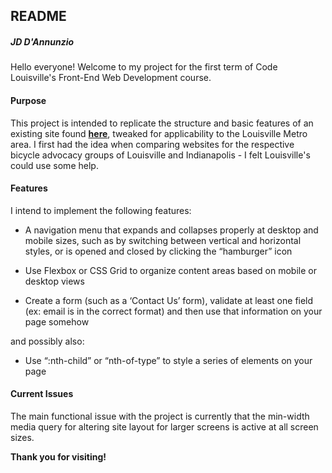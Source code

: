 ## README

##### JD D'Annunzio

Hello everyone! Welcome to my project for the first term of Code Louisville's Front-End Web Development course.

#### Purpose

This project is intended to replicate the structure and basic features of an existing site found **[here](https://bikeindianapolis.org)**, tweaked for applicability to the Louisville Metro area. I first had the idea when comparing websites for the respective bicycle advocacy groups of Louisville and Indianapolis - I felt Louisville's could use some help.

#### Features

I intend to implement the following features:

- A navigation menu that expands and collapses properly at desktop and mobile sizes, such as by switching between vertical and horizontal styles, or is opened and closed by clicking the “hamburger” icon

- Use Flexbox or CSS Grid to organize content areas based on mobile or desktop views

- Create a form (such as a ‘Contact Us’ form), validate at least one field (ex: email is in the correct format) and then use that information on your page somehow

and possibly also:

- Use “:nth-child” or “nth-of-type” to style a series of elements on your page

#### Current Issues

The main functional issue with the project is currently that the min-width media query for altering site layout for larger screens is active at all screen sizes.

**Thank you for visiting!**